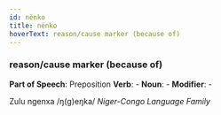 ```yaml
---
id: nënko
title: nënko
hoverText: reason/cause marker (because of)
---
```


### reason/cause marker (because of)

**Part of Speech**: Preposition
**Verb**: -
**Noun**: -
**Modifier**: -

Zulu ngenxa /ŋ(ɡ)eŋka/
*Niger-Congo Language Family*